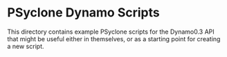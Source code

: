 # PSyclone Dynamo Scripts

This directory contains example PSyclone scripts for the Dynamo0.3 API
that might be useful either in themselves, or as a starting point for
creating a new script.
